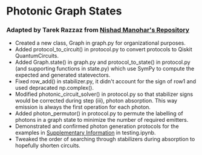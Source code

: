# **Photonic Graph States**
### **Adapted by Tarek Razzaz from [Nishad Manohar's Repository](https://github.com/nrmanohar/python_photonic_graph_state)**

- Created a new class, Graph in graph.py for organizational purposes.
- Added protocol_to_circuit() in protocol.py to convert protocols to Qiskit QuantumCircuits.
- Added Graph.state() in graph.py and protocol_to_state() in protocol.py (and supporting functions in state.py) which use SymPy to compute the expected and generated statevectors.
- Fixed row_add() in stabilizer.py, it didn't account for the sign of row1 and used depracated np.complex().
- Modified photonic_circuit_solver() in protocol.py so that stabilizer signs would be corrected during step (iii), photon absorption. This way emission is always the first operation for each photon.
- Added photon_permutor() in protocol.py to permute the labelling of photons in a graph state to minimize the number of required emitters.
- Demonstrated and confirmed photon generation protocols for the examples in [Supplementary Information](https://static-content.springer.com/esm/art%3A10.1038%2Fs41534-022-00522-6/MediaObjects/41534_2022_522_MOESM1_ESM.pdf) in testing.ipynb.
- Tweaked the order of searching through stabilizers during absorption to hopefully shorten circuits.